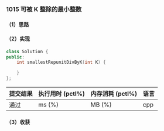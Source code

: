 ### 1015 可被 K 整除的最小整数

#### （1）思路

#### （2）实现

```cpp
class Solution {
public:
    int smallestRepunitDivByK(int K) {

    }
};
```

| 提交结果 | 执行用时 (pctl%) | 内存消耗 (pctl%) | 语言 |
|:---------|:-----------------|:-----------------|:-----|
| 通过     |  ms (%)   |  MB (%)  | cpp  |

#### （3）收获
